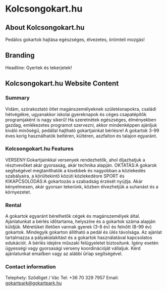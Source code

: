 # Kolcsongokart.hu

## About Kolcsongokart.hu

Pedálos gokartok hajtása egészséges, élvezetes, örömteli mozgás! 


## Branding

Headline: Gyertek és tekerjetek!​

## Kolcsongokart.hu Website Content

### Summary

Vidám, szórakoztató ötlet magánszemélyeknek születésnapokra, családi hétvégékre, ugyanakkor iskolai gyereknapok és
céges csapatépítők programjaként is nagy sikerű!
Ha szeretnétek egészséges, élményekben gazdag, emlékezetes programot szervezni, akkor mindenképpen ajánljuk kiváló
minőségű, pedállal hajtható gokartjainkat bérlésre!
A gokartok 3-99 éves korig használhatók beltéren,
kültéren, aszfalton és talajon egyaránt.

### Kolcsongokart.hu Features

VERSENY:Gokartjainkkal versenyek rendezhetők, ahol díjazhatjuk a résztvevőket akár gyorsaság, akár technika alapján.
OKTATÁS:A gokarok segítségével megtaníthatók a kisebbek és nagyobban a közlekedés szabályaira, a körültekintő közúti közlekedésre
SPORT és KIKAPCSOLÓDÁS:A gokartozás a szabadság érzését nyújtja. Akár kényelmesen, akár gyorsan tekerünk, közben élvezhetjük a suhanást és a környezetet.

### Rental

A gokartok egyaránt bérelhetők cégek és magánszemélyek által.
Ajánlatunkat a bérlés időtartama, helyszíne és a gokartok száma alapján küldjük.
Méretüket illetően vannak gyerek (3-8 év) és felnőtt (8-99 év) gokartok.
Mindegyik gokarton állítható a pedál és ülés távolsága.
Az ajánlat tartalmazza a pályakialakítást és a gokartok használatával kapcsolatos edukációt.
A bérlés idejére műszaki felügyeletet biztosítunk.
Igény esetén ügyességi vagy gyorsasági verseny koordinációját vállaljuk.
Kérd ajánlatunkat emailben vagy az alábbi űrlap segítségével.

### Contact information

Telephely: Sződliget / Vác
Tel: +36 70 329 7957
Email: gokartpark@gokartpark.hu